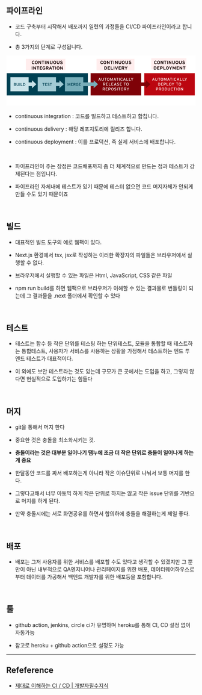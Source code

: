## 파이프라인

- 코드 구축부터 시작해서 배포까지 일련의 과정들을 CI/CD 파이프라인이라고 합니다.

- 총 3가지의 단계로 구성됩니다.

<img src='./images/제대로 이해하는 CI CD 개발자필수지식/01.png'>

- continuous integration : 코드를 빌드하고 테스트하고 합칩니다.

- continuous delivery : 해당 레포지토리에 릴리즈 합니다.

- continuous deployment : 이를 프로덕션, 즉 실제 서비스에 배포합니다.

<br/>

- 파이프라인이 주는 장점은 코드배포까지 좀 더 체계적으로 만드는 점과 테스트가 강제된다는 점입니다.

- 파이프라인 자체내에 테스트가 있기 때문에 테스터 없으면 코드 머지자체가 안되게 만들 수도 있기 때문이죠

<br/>

## 빌드

- 대표적인 빌드 도구의 예로 웹팩이 있다.

- Next.js 환경에서 tsx, jsx로 작성하는 이러한 확장자의 파일들은 브라우저에서 실행할 수 없다.

- 브라우저에서 실행할 수 있는 파일은 Html, JavaScript, CSS 같은 파일

- npm run build를 하면 웹팩으로 브라우저가 이해할 수 있는 결과물로 번들링이 되는데 그 결과물을 .next 폴더에서 확인할 수 있다

<br/>

## 테스트

- 테스트는 함수 등 작은 단위를 테스팅 하는 단위테스트, 모듈을 통합할 때 테스트하는 통합테스트, 사용자가 서비스를 사용하는 상황을 가정해서 테스트하는 엔드 투 엔드 테스트가 대표적이다.

- 이 외에도 보안 테스트라는 것도 있는데 규모가 큰 곳에서는 도입을 하고, 그렇지 않다면 현실적으로 도입하기는 힘들다

<br/>

## 머지

- git을 통해서 머지 한다

- 중요한 것은 충돌을 최소화시키는 것.

- **충돌이라는 것은 대부분 일어나기 땜누에 조금 더 작은 단위로 충돌이 일어나게 하는게 중요**

- 한달동안 코드를 짜서 배포하는게 아니라 작은 이슈단위로 나눠서 보통 머지를 한다.

- 그렇다고해서 너무 아토믹 하게 작은 단위로 하지는 않고 작은 issue 단위를 기반으로 머지를 하게 된다.

- 만약 충돌시에는 서로 화면공유를 하면서 합의하에 충돌을 해결하는게 제일 좋다.

<br/>

## 배포

- 배포는 그저 사용자를 위한 서비스를 배포할 수도 있다고 생각할 수 있겠지만 그 뿐만이 아닌 내부적으로 QA엔지니어나 관리페이지를 위한 배포, 데이터웨어하우스로부터 데이터를 가공해서 백엔드 개발자를 위한 배포등을 포함합니다.

<br/>

## 툴

- github action, jenkins, circle ci가 유명하며 heroku를 통해 CI, CD 설정 없이 자동가능

- 참고로 heroku + github action으로 설정도 가능

---

## Refeference

- [제대로 이해하는 CI / CD | 개발자필수지식](https://www.youtube.com/watch?v=KTHZyV9yJGY&t=986s)
